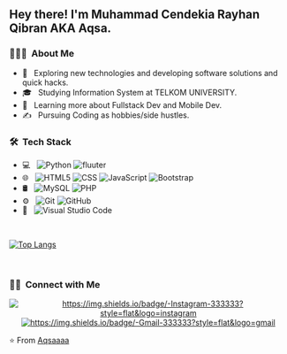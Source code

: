 
<h2> Hey there! I'm Muhammad Cendekia Rayhan Qibran AKA Aqsa.</h2>

<h3> 👨🏻‍💻 &nbsp;About Me </h3>

- 🤔 &nbsp; Exploring new technologies and developing software solutions and quick hacks.
- 🎓 &nbsp; Studying Information System at TELKOM UNIVERSITY.
- 🌱 &nbsp; Learning more about Fullstack Dev and Mobile Dev.
- ✍️ &nbsp; Pursuing Coding as hobbies/side hustles.

<h3> 🛠 &nbsp;Tech Stack</h3>

- 💻 &nbsp;
  ![Python](https://img.shields.io/badge/-Python-333333?style=flat&logo=python)
  ![fluuter](https://img.shields.io/badge/-Flutter-333333?style=flat&logo=flutter)
- 🌐 &nbsp;
  ![HTML5](https://img.shields.io/badge/-HTML5-333333?style=flat&logo=HTML5)
  ![CSS](https://img.shields.io/badge/-CSS-333333?style=flat&logo=CSS3&logoColor=1572B6)
  ![JavaScript](https://img.shields.io/badge/-JavaScript-333333?style=flat&logo=javascript)
  ![Bootstrap](https://img.shields.io/badge/-Bootstrap-333333?style=flat&logo=bootstrap&logoColor=563D7C)
- 🛢 &nbsp;
  ![MySQL](https://img.shields.io/badge/-MySQL-333333?style=flat&logo=mysql)
  ![PHP](https://img.shields.io/badge/-PHP-333333?style=flat&logo=php)
- ⚙️ &nbsp;
  ![Git](https://img.shields.io/badge/-Git-333333?style=flat&logo=git)
  ![GitHub](https://img.shields.io/badge/-GitHub-333333?style=flat&logo=github)
- 🔧 &nbsp;
  ![Visual Studio Code](https://img.shields.io/badge/-Visual%20Studio%20Code-333333?style=flat&logo=visual-studio-code&logoColor=007ACC)

<br/>

[![Top Langs](https://github-readme-stats.vercel.app/api/top-langs/?username=Aqsaaaa&layout=donut-vertical)](https://github.com/Aqsaaaa/github-readme-stats)

<br/>

<h3> 🤝🏻 &nbsp;Connect with Me </h3>

<p align="center">
<a href="https://www.instagram.com/aqsakjo_/"><img alt="https://img.shields.io/badge/-Instagram-333333?style=flat&logo=instagram"></a>
<a href="mailto:cendekiaqsa@gmail.com"><img alt="https://img.shields.io/badge/-Gmail-333333?style=flat&logo=gmail" ></a>
</p>

⭐️ From [Aqsaaaa](https://github.com/Aqsaaaa)
